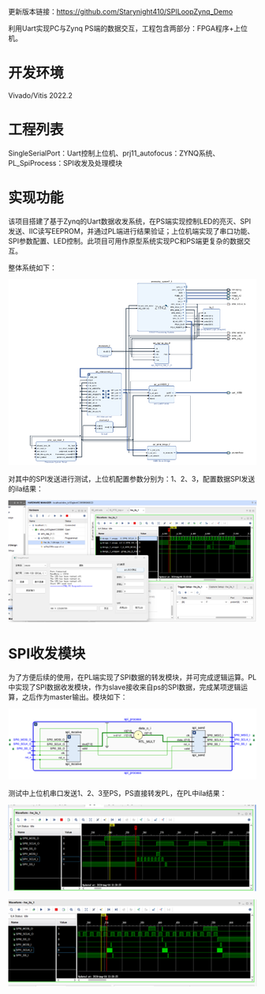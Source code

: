 更新版本链接：https://github.com/Starynight410/SPILoopZynq_Demo

利用Uart实现PC与Zynq PS端的数据交互，工程包含两部分：FPGA程序+上位机。

# 开发环境

Vivado/Vitis 2022.2

# 工程列表

SingleSerialPort：Uart控制上位机、prj11_autofocus：ZYNQ系统、PL_SpiProcess：SPI收发及处理模块

# 实现功能

该项目搭建了基于Zynq的Uart数据收发系统，在PS端实现控制LED的亮灭、SPI发送、IIC读写EEPROM，并通过PL端进行结果验证；上位机端实现了串口功能、SPI参数配置、LED控制。此项目可用作原型系统实现PC和PS端更复杂的数据交互。

整体系统如下：

![image](./image/systembd.png)

对其中的SPI发送进行测试，上位机配置参数分别为：1、2、3，配置数据SPI发送的ila结果：

![image](./image/test.png)

# SPI收发模块
为了方便后续的使用，在PL端实现了SPI数据的转发模块，并可完成逻辑运算。PL中实现了SPI数据收发模块，作为slave接收来自ps的SPI数据，完成某项逻辑运算，之后作为master输出。模块如下：

![image](./image/SPI_sys.png)

测试中上位机串口发送1、2、3至PS，PS直接转发PL，在PL中ila结果：

![image](./image/SPI_0.png)

![image](./image/SPI_1.png)
